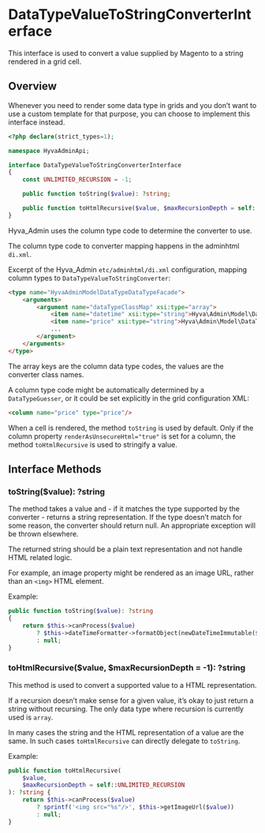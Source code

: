 # DataTypeValueToStringConverterInterface

This interface is used to convert a value supplied by Magento to a string rendered in a grid cell.

## Overview

Whenever you need to render some data type in grids and you don’t want to use a custom template for that purpose, you can choose to implement this interface instead.

```php
<?php declare(strict_types=1);

namespace HyvaAdminApi;

interface DataTypeValueToStringConverterInterface
{
    const UNLIMITED_RECURSION = -1;

    public function toString($value): ?string;

    public function toHtmlRecursive($value, $maxRecursionDepth = self::UNLIMITED_RECURSION): ?string;
}
```

Hyva_Admin uses the column type code to determine the converter to use.

The column type code to converter mapping happens in the adminhtml `di.xml`.

Excerpt of the Hyva_Admin `etc/adminhtml/di.xml` configuration, mapping column types to `DataTypeValueToStringConverter`:

```html
<type name="HyvaAdminModelDataTypeDataTypeFacade">
    <arguments>
        <argument name="dataTypeClassMap" xsi:type="array">
            <item name="datetime" xsi:type="string">Hyva\Admin\Model\Data\TypeDate\TimeDataType</item>
            <item name="price" xsi:type="string">Hyva\Admin\Model\DataType\PriceDataType</item>
            ...
        </argument>
    </arguments>
</type>
```

The array keys are the column data type codes, the values are the converter class names.

A column type code might be automatically determined by a `DataTypeGuesser`, or it could be set explicitly in the grid configuration XML:

```html
<column name="price" type="price"/>
```

When a cell is rendered, the method `toString` is used by default. Only if the column property `renderAsUnsecureHtml="true"` is set for a column, the method `toHtmlRecursive` is used to stringify a value.

## Interface Methods

### toString($value): ?string

The method takes a value and - if it matches the type supported by the converter - returns a string representation. If the type doesn’t match for some reason, the converter should return null. An appropriate exception will be thrown elsewhere.

The returned string should be a plain text representation and not handle HTML related logic.

For example, an image property might be rendered as an image URL, rather than an `<img>` HTML element.

Example:

```php
public function toString($value): ?string
{
    return $this->canProcess($value)
        ? $this->dateTimeFormatter->formatObject(newDateTimeImmutable($value))
        : null;
}
```

### toHtmlRecursive($value, $maxRecursionDepth = -1): ?string

This method is used to convert a supported value to a HTML representation.

If a recursion doesn’t make sense for a given value, it’s okay to just return a string without recursing. The only data type where recursion is currently used is `array`.

In many cases the string and the HTML representation of a value are the same. In such cases `toHtmlRecursive` can directly delegate to `toString`.

Example:

```php
public function toHtmlRecursive(
    $value,
    $maxRecursionDepth = self::UNLIMITED_RECURSION
): ?string {
    return $this->canProcess($value)
        ? sprintf('<img src="%s"/>', $this->getImageUrl($value))
        : null;
}
```

